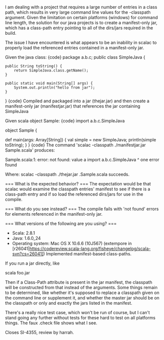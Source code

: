 I am dealing with a project that requires a large number of entries in a class path, which results in very large command line values for the -classpath argument.  Given the limitation on certain platforms (windows) for command line length, the solution for our java projects is to create a manifest-only jar, which has a class-path entry pointing to all of the dirs/jars required in the build.

The issue I have encountered is what appears to be an inability in scalac to properly load the referenced entries contained in a manifest-only jar.


Given the java class:
{code}
package a.b.c;
public class SimpleJava {
	
	public String toString() {
		return SimpleJava.class.getName();
	}
	
	public static void main(String[] args) {
		System.out.println("hello from jar");
	}
}
{code}
Compiled and packaged into a jar (thejar.jar)  and then create a manifest-only jar (manifestjar.jar) that references the jar containing SimpleJava

Given scala object Sample:
{code}
import a.b.c.SimpleJava

object Sample {

  def main(args: Array[String]) {
	  val simple = new SimpleJava;
	  println(simple toString);
  }
}
{code}
The command 'scalac -classpath ./manifestjar.jar Sample.scala' produces:

Sample.scala:1: error: not found: value a
import a.b.c.SimpleJava
       ^
one error found

Where: scalac -classpath ./thejar.jar .Sample.scala succeeds.




=== What is the expected behavior? ===
The expectation would be that scalac would examine the classpath entries' manifest to see if there is a class-path entry and if so load the referenced dirs/jars for use in the compile.


=== What do you see instead? ===
The compile fails with 'not found' errors for elements referenced in the manifest-only jar.

=== What versions of the following are you using? ===
  - Scala: 2.8.1
  - Java: 1.6.0_24
  - Operating system: Mac OS X 10.6.6 (10J567)
(extempore in [r26041|https://codereview.scala-lang.org/fisheye/changelog/scala-svn?cs=26041]) Implemented manifest-based class-paths.

If you run a jar directly, like

  scala foo.jar

Then if a Class-Path attribute is present in the jar manifest, the
classpath will be constructed from that instead of the arguments. Some
things remain to be determined, like whether it's supposed to replace
a classpath given on the command line or supplement it, and whether
the master jar should be on the classpath or only and exactly the jars
listed in the manifest.

There's a really nice test case, which won't be run of course, but I
can't stand going any further without tests for these hard to test on
all platforms things.  The faux .check file shows what I see.

Closes SI-4355, review by harrah.
